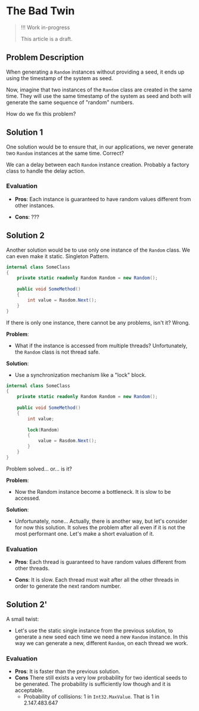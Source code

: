 # The Bad Twin

> !!! Work in-progress
>
> This article is a draft.

## Problem Description

When generating a `Random` instances without providing a seed, it ends up using the timestamp of the system as seed.

Now, imagine that two instances of the `Random` class are created in the same time. They will use the same timestamp of the system as seed and both will generate the same sequence of "random" numbers.

How do we fix this problem?

## Solution 1

One solution would be to ensure that, in our applications, we never generate two `Random` instances at the same time. Correct?

We can a delay between each `Random` instance creation. Probably a factory class to handle the delay action.

### Evaluation

- **Pros**: Each instance is guaranteed to have random values different from other instances.

- **Cons**: ???

## Solution 2

Another solution would be to use only one instance of the `Random` class. We can even make it static. Singleton Pattern.

```csharp
internal class SomeClass
{
	private static readonly Random Random = new Random();
    
    public void SomeMethod()
    {
        int value = Rasdom.Next();
    }
}
```

 If there is only one instance, there cannot be any problems, isn't it? Wrong.

**Problem**:

- What if the instance is accessed from multiple threads? Unfortunately, the `Random` class is not thread safe.

**Solution**:

- Use a synchronization mechanism like a "lock" block.

```csharp
internal class SomeClass
{
	private static readonly Random Random = new Random();
    
    public void SomeMethod()
    {
        int value;
        
        lock(Random)
        {
            value = Rasdom.Next();
        }
    }
}
```

Problem solved... or... is it?

**Problem**:

- Now the Random instance become a bottleneck. It is slow to be accessed.

**Solution**:

- Unfortunately, none... Actually, there is another way, but let's consider for now this solution. It solves the problem after all even if it is not the most performant one. Let's make a short evaluation of it.

### Evaluation

- **Pros**: Each thread is guaranteed to have random values different from other threads.

- **Cons**: It is slow. Each thread must wait after all the other threads in order to generate the next random number.

## Solution 2'

A small twist:

- Let's use the static single instance from the previous solution, to generate a new seed each time we need a new `Random` instance. In this way we can generate a new, different `Random`, on each thread we work.

### Evaluation

- **Pros**: It is faster than the previous solution.
- **Cons** There still exists a very low probability for two identical seeds to be generated. The probability is sufficiently low though and it is acceptable.
  - Probability of collisions: 1 in `Int32.MaxValue`. That is 1 in 2.147.483.647
